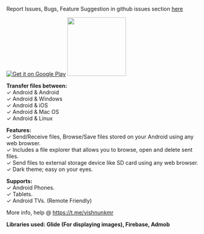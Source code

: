<!-- # Wireless File Manager
### Transfer files from/to your TV. Browse and manage files stored on your Fire TV from your PC, smartphone or tablet.

The latest version is available @

[![Get it on Google Play](https://play.google.com/intl/en_us/badges/images/badge_new.png)](https://play.google.com/store/apps/details?id=io.github.visnkmr.wirelessexplorer)

[<img src="https://images-na.ssl-images-amazon.com/images/G/01/mobile-apps/devportal2/res/images/amazon-appstore-badge-english-white.png" data-canonical-src="" alt-text="" width="153" />](https://www.amazon.com/Wireless-Manager-Transfer-Files-Explorer/dp/B07MMTTWF3)

# Customer Care:

### Post all your issues/ queries on github under issues section.

##### We hope you will continue supporting us by downloading, using and rating our apps in the appstore @ https://visnkmr.github.io/myapps
 -->
 <!-- # wirelessfiletransfer -->
Report Issues, Bugs, Feature Suggestion in github issues section [here](https://github.com/visnkmr/wfm/issues)

[![Get it on Google Play](https://play.google.com/intl/en_us/badges/images/badge_new.png)](https://play.google.com/store/apps/details?id=io.github.visnkmr.wirelessexplorer) [<img src="https://images-na.ssl-images-amazon.com/images/G/01/mobile-apps/devportal2/res/images/amazon-appstore-badge-english-white.png" data-canonical-src="" alt-text="" width="153" />](https://www.amazon.com/gp/mas/dl/android?p=io.github.visnkmr.wirelessexplorer)  
  
<!-- Transfer, Manage files on your android (Internal Storage, External Storage) using any web browser. -->
**Transfer files between:**  
✓ Android & Android  
✓ Android & Windows  
✓ Android & iOS  
✓ Android & Mac OS  
✓ Android & Linux  
  
**Features:**  
✓ Send/Receive files, Browse/Save files stored on your Android using any web browser.  
✓ Includes a file explorer that allows you to browse, open and delete sent files.  
✓ Send files to external storage device like SD card using any web browser.  
✓ Dark theme; easy on your eyes.
  
**Supports:**  
✓ Android Phones.  
✓ Tablets.  
✓ Android TVs. (Remote Friendly)  
  
More info, help @ https://t.me/vishnunkmr  
  
**Libraries used: Glide (For displaying images), Firebase, Admob**
